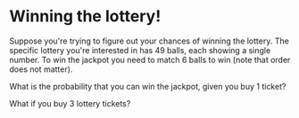 # Winning the lottery!

Suppose you're trying to figure out your chances of winning the lottery. The
specific lottery you're interested in has 49 balls, each showing a single number.
To win the jackpot you need to match 6 balls to win (note that order does not
matter). 

What is the probability that you can win the jackpot, given you buy 1 ticket? 

What if you buy 3 lottery tickets?